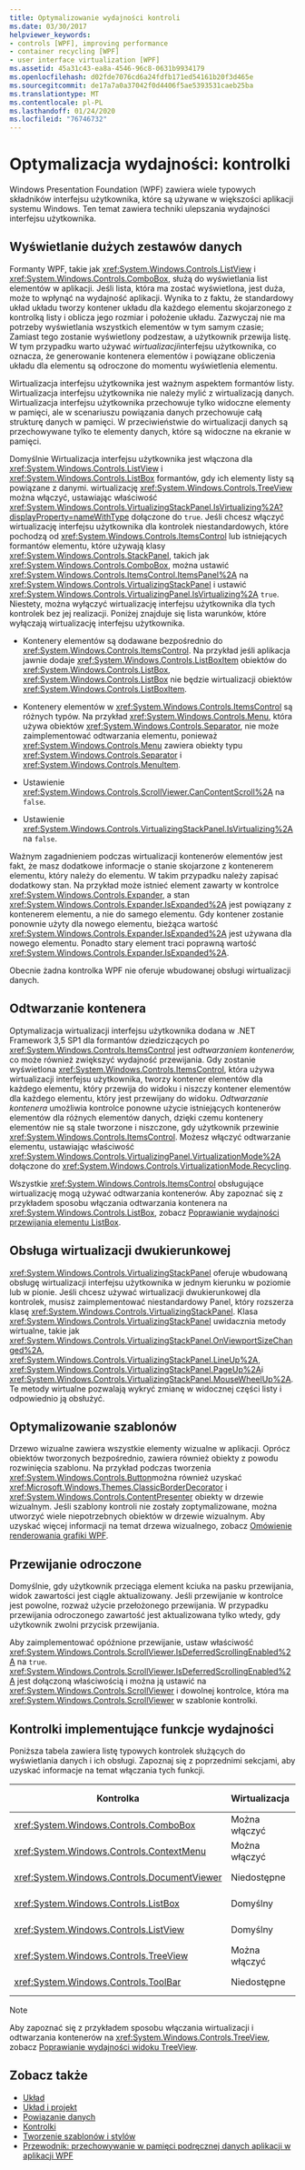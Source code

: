 ```yaml
---
title: Optymalizowanie wydajności kontroli
ms.date: 03/30/2017
helpviewer_keywords:
- controls [WPF], improving performance
- container recycling [WPF]
- user interface virtualization [WPF]
ms.assetid: 45a31c43-ea8a-4546-96c8-0631b9934179
ms.openlocfilehash: d02fde7076cd6a24fdfb171ed54161b20f3d465e
ms.sourcegitcommit: de17a7a0a37042f0d4406f5ae5393531caeb25ba
ms.translationtype: MT
ms.contentlocale: pl-PL
ms.lasthandoff: 01/24/2020
ms.locfileid: "76746732"
---
```

# <a name="optimizing-performance-controls"></a>Optymalizacja wydajności: kontrolki

Windows Presentation Foundation (WPF) zawiera wiele typowych składników interfejsu użytkownika, które są używane w większości aplikacji systemu Windows. Ten temat zawiera techniki ulepszania wydajności interfejsu użytkownika.

## <a name="displaying-large-data-sets"></a>Wyświetlanie dużych zestawów danych

Formanty WPF, takie jak <xref:System.Windows.Controls.ListView> i <xref:System.Windows.Controls.ComboBox>, służą do wyświetlania list elementów w aplikacji. Jeśli lista, która ma zostać wyświetlona, jest duża, może to wpłynąć na wydajność aplikacji. Wynika to z faktu, że standardowy układ układu tworzy kontener układu dla każdego elementu skojarzonego z kontrolką listy i oblicza jego rozmiar i położenie układu. Zazwyczaj nie ma potrzeby wyświetlania wszystkich elementów w tym samym czasie; Zamiast tego zostanie wyświetlony podzestaw, a użytkownik przewija listę. W tym przypadku warto używać *wirtualizacji*interfejsu użytkownika, co oznacza, że generowanie kontenera elementów i powiązane obliczenia układu dla elementu są odroczone do momentu wyświetlenia elementu.

Wirtualizacja interfejsu użytkownika jest ważnym aspektem formantów listy. Wirtualizacja interfejsu użytkownika nie należy mylić z wirtualizacją danych. Wirtualizacja interfejsu użytkownika przechowuje tylko widoczne elementy w pamięci, ale w scenariuszu powiązania danych przechowuje całą strukturę danych w pamięci. W przeciwieństwie do wirtualizacji danych są przechowywane tylko te elementy danych, które są widoczne na ekranie w pamięci.

Domyślnie Wirtualizacja interfejsu użytkownika jest włączona dla <xref:System.Windows.Controls.ListView> i <xref:System.Windows.Controls.ListBox> formantów, gdy ich elementy listy są powiązane z danymi. wirtualizację <xref:System.Windows.Controls.TreeView> można włączyć, ustawiając właściwość <xref:System.Windows.Controls.VirtualizingStackPanel.IsVirtualizing%2A?displayProperty=nameWithType> dołączone do `true`. Jeśli chcesz włączyć wirtualizację interfejsu użytkownika dla kontrolek niestandardowych, które pochodzą od <xref:System.Windows.Controls.ItemsControl> lub istniejących formantów elementu, które używają klasy <xref:System.Windows.Controls.StackPanel>, takich jak <xref:System.Windows.Controls.ComboBox>, można ustawić <xref:System.Windows.Controls.ItemsControl.ItemsPanel%2A> na <xref:System.Windows.Controls.VirtualizingStackPanel> i ustawić <xref:System.Windows.Controls.VirtualizingPanel.IsVirtualizing%2A> `true`. Niestety, można wyłączyć wirtualizację interfejsu użytkownika dla tych kontrolek bez jej realizacji. Poniżej znajduje się lista warunków, które wyłączają wirtualizację interfejsu użytkownika.

- Kontenery elementów są dodawane bezpośrednio do <xref:System.Windows.Controls.ItemsControl>. Na przykład jeśli aplikacja jawnie dodaje <xref:System.Windows.Controls.ListBoxItem> obiektów do <xref:System.Windows.Controls.ListBox>, <xref:System.Windows.Controls.ListBox> nie będzie wirtualizacji obiektów <xref:System.Windows.Controls.ListBoxItem>.

- Kontenery elementów w <xref:System.Windows.Controls.ItemsControl> są różnych typów. Na przykład <xref:System.Windows.Controls.Menu>, która używa obiektów <xref:System.Windows.Controls.Separator>, nie może zaimplementować odtwarzania elementu, ponieważ <xref:System.Windows.Controls.Menu> zawiera obiekty typu <xref:System.Windows.Controls.Separator> i <xref:System.Windows.Controls.MenuItem>.

- Ustawienie <xref:System.Windows.Controls.ScrollViewer.CanContentScroll%2A> na `false`.

- Ustawienie <xref:System.Windows.Controls.VirtualizingStackPanel.IsVirtualizing%2A> na `false`.

Ważnym zagadnieniem podczas wirtualizacji kontenerów elementów jest fakt, że masz dodatkowe informacje o stanie skojarzone z kontenerem elementu, który należy do elementu. W takim przypadku należy zapisać dodatkowy stan. Na przykład może istnieć element zawarty w kontrolce <xref:System.Windows.Controls.Expander>, a stan <xref:System.Windows.Controls.Expander.IsExpanded%2A> jest powiązany z kontenerem elementu, a nie do samego elementu. Gdy kontener zostanie ponownie użyty dla nowego elementu, bieżąca wartość <xref:System.Windows.Controls.Expander.IsExpanded%2A> jest używana dla nowego elementu. Ponadto stary element traci poprawną wartość <xref:System.Windows.Controls.Expander.IsExpanded%2A>.

Obecnie żadna kontrolka WPF nie oferuje wbudowanej obsługi wirtualizacji danych.

## <a name="container-recycling"></a>Odtwarzanie kontenera

Optymalizacja wirtualizacji interfejsu użytkownika dodana w .NET Framework 3,5 SP1 dla formantów dziedziczących po <xref:System.Windows.Controls.ItemsControl> jest *odtwarzaniem kontenerów,* co może również zwiększyć wydajność przewijania. Gdy zostanie wyświetlona <xref:System.Windows.Controls.ItemsControl>, która używa wirtualizacji interfejsu użytkownika, tworzy kontener elementów dla każdego elementu, który przewija do widoku i niszczy kontener elementów dla każdego elementu, który jest przewijany do widoku. *Odtwarzanie kontenera* umożliwia kontrolce ponowne użycie istniejących kontenerów elementów dla różnych elementów danych, dzięki czemu kontenery elementów nie są stale tworzone i niszczone, gdy użytkownik przewinie <xref:System.Windows.Controls.ItemsControl>. Możesz włączyć odtwarzanie elementu, ustawiając właściwość <xref:System.Windows.Controls.VirtualizingPanel.VirtualizationMode%2A> dołączone do <xref:System.Windows.Controls.VirtualizationMode.Recycling>.

Wszystkie <xref:System.Windows.Controls.ItemsControl> obsługujące wirtualizację mogą używać odtwarzania kontenerów. Aby zapoznać się z przykładem sposobu włączania odtwarzania kontenera na <xref:System.Windows.Controls.ListBox>, zobacz [Poprawianie wydajności przewijania elementu ListBox](../controls/how-to-improve-the-scrolling-performance-of-a-listbox.md).

## <a name="supporting-bidirectional-virtualization"></a>Obsługa wirtualizacji dwukierunkowej

<xref:System.Windows.Controls.VirtualizingStackPanel> oferuje wbudowaną obsługę wirtualizacji interfejsu użytkownika w jednym kierunku w poziomie lub w pionie. Jeśli chcesz używać wirtualizacji dwukierunkowej dla kontrolek, musisz zaimplementować niestandardowy Panel, który rozszerza klasę <xref:System.Windows.Controls.VirtualizingStackPanel>. Klasa <xref:System.Windows.Controls.VirtualizingStackPanel> uwidacznia metody wirtualne, takie jak <xref:System.Windows.Controls.VirtualizingStackPanel.OnViewportSizeChanged%2A>, <xref:System.Windows.Controls.VirtualizingStackPanel.LineUp%2A>, <xref:System.Windows.Controls.VirtualizingStackPanel.PageUp%2A>i <xref:System.Windows.Controls.VirtualizingStackPanel.MouseWheelUp%2A>. Te metody wirtualne pozwalają wykryć zmianę w widocznej części listy i odpowiednio ją obsłużyć.

## <a name="optimizing-templates"></a>Optymalizowanie szablonów

Drzewo wizualne zawiera wszystkie elementy wizualne w aplikacji. Oprócz obiektów tworzonych bezpośrednio, zawiera również obiekty z powodu rozwinięcia szablonu. Na przykład podczas tworzenia <xref:System.Windows.Controls.Button>można również uzyskać <xref:Microsoft.Windows.Themes.ClassicBorderDecorator> i <xref:System.Windows.Controls.ContentPresenter> obiekty w drzewie wizualnym. Jeśli szablony kontroli nie zostały zoptymalizowane, można utworzyć wiele niepotrzebnych obiektów w drzewie wizualnym. Aby uzyskać więcej informacji na temat drzewa wizualnego, zobacz [Omówienie renderowania grafiki WPF](../graphics-multimedia/wpf-graphics-rendering-overview.md).

## <a name="deferred-scrolling"></a>Przewijanie odroczone

Domyślnie, gdy użytkownik przeciąga element kciuka na pasku przewijania, widok zawartości jest ciągle aktualizowany. Jeśli przewijanie w kontrolce jest powolne, rozważ użycie przełożonego przewijania. W przypadku przewijania odroczonego zawartość jest aktualizowana tylko wtedy, gdy użytkownik zwolni przycisk przewijania.

Aby zaimplementować opóźnione przewijanie, ustaw właściwość <xref:System.Windows.Controls.ScrollViewer.IsDeferredScrollingEnabled%2A> na `true`. <xref:System.Windows.Controls.ScrollViewer.IsDeferredScrollingEnabled%2A> jest dołączoną właściwością i można ją ustawić na <xref:System.Windows.Controls.ScrollViewer> i dowolnej kontrolce, która ma <xref:System.Windows.Controls.ScrollViewer> w szablonie kontrolki.

## <a name="controls-that-implement-performance-features"></a>Kontrolki implementujące funkcje wydajności

Poniższa tabela zawiera listę typowych kontrolek służących do wyświetlania danych i ich obsługi. Zapoznaj się z poprzednimi sekcjami, aby uzyskać informacje na temat włączania tych funkcji.

|Kontrolka|Wirtualizacja|Odtwarzanie kontenera|Przewijanie odroczone|
|-------------|--------------------|-------------------------|------------------------|
|<xref:System.Windows.Controls.ComboBox>|Można włączyć|Można włączyć|Można włączyć|
|<xref:System.Windows.Controls.ContextMenu>|Można włączyć|Można włączyć|Można włączyć|
|<xref:System.Windows.Controls.DocumentViewer>|Niedostępne|Niedostępne|Można włączyć|
|<xref:System.Windows.Controls.ListBox>|Domyślny|Można włączyć|Można włączyć|
|<xref:System.Windows.Controls.ListView>|Domyślny|Można włączyć|Można włączyć|
|<xref:System.Windows.Controls.TreeView>|Można włączyć|Można włączyć|Można włączyć|
|<xref:System.Windows.Controls.ToolBar>|Niedostępne|Niedostępne|Można włączyć|

> [!NOTE]
> Aby zapoznać się z przykładem sposobu włączania wirtualizacji i odtwarzania kontenerów na <xref:System.Windows.Controls.TreeView>, zobacz [Poprawianie wydajności widoku TreeView](../controls/how-to-improve-the-performance-of-a-treeview.md).

## <a name="see-also"></a>Zobacz także

- [Układ](layout.md)
- [Układ i projekt](optimizing-performance-layout-and-design.md)
- [Powiązanie danych](optimizing-performance-data-binding.md)
- [Kontrolki](../controls/index.md)
- [Tworzenie szablonów i stylów](../../../desktop-wpf/fundamentals/styles-templates-overview.md)
- [Przewodnik: przechowywanie w pamięci podręcznej danych aplikacji w aplikacji WPF](walkthrough-caching-application-data-in-a-wpf-application.md)
